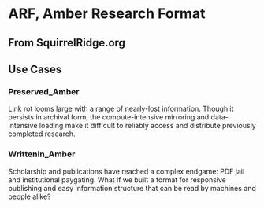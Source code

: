 # ARF, Amber Research Format
## From SquirrelRidge.org

## Use Cases
### Preserved_Amber
Link rot looms large with a range of nearly-lost information. Though it persists in archival form, the compute-intensive mirroring and data-intensive loading make it difficult
to reliably access and distribute previously completed research.
### WrittenIn_Amber
Scholarship and publications have reached a complex endgame: PDF jail and institutional paygating. What if we built a format for responsive publishing and easy information
structure that can be read by machines and people alike?
